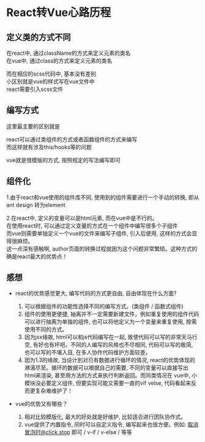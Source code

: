 # React转Vue心路历程



## 定义类的方式不同

在react中, 通过className的方式来定义元素的类名<br>
在vue中, 通过class的方式来定义元素的类名<br>

而在相应的scss代码中, 基本没有差别<br>
小区别就是vue的样式写在vue文件中<br>
react需要引入scss文件


## 编写方式

这里最主要的区别就是

react可以通过类组件的方式或者函数组件的方式来编写<br>
而这样就有涉及this/hooks等的问题

vue就是很模版的方式, 按照规定的写法编写即可


## 组件化

1.由于react和vue使用的组件库不同, 使用到的组件需要进行一个手动的转换, 即从ant design 转为element

2.在react中, 定义的变量可以是html元素, 而在vue中是不行的。<br>
在使用react时, 可以通过定义变量的方式在一个组件中编写很多个子组件<br>
而vue则需要单独定义一个vue的文件来编写子组件, 引入后使用, 这样的方式会显得很麻烦。<br>
这一点深有感触啊, author页面的转换过程就因为这个问题非常繁琐。这种方式的确是react最大的优势点！



## 感想
- react的优势感觉更大, 编写代码的方式更自由, 自由体现在什么方面? <br>
    1. 可以根据组件的功能性选择不同的编写方式。(类组件 / 函数式组件)<br>
    2. 组件的使用更便捷, 抽离并不一定需要新建文件，例如重复使用的组件代码可以进行抽离为单独的组件, 也可以将他定义为一个变量来重复使用, 按需使用不同的方式。<br>
    3. 因为jsx缘故, html可以和js代码编写在一起, 致使代码可以写的非常天马行空, 有好也有坏吧。不同的人编写的风格也不尽相同, 代码可以写的极简, 也可以写的不堪入目, 在多人协作代码维护方面较差。<br>
    4. 因为1.3的缘故, 当设计到对已有数据进行循环的情况, react的优势体现的淋漓尽至。循环的数据可以根据自己的需要, 不同的变量可以直接写出html来渲染, 甚至用方法的方式来执行判断返回。而同类情况在 vue中, 小模块没必要定义组件, 但要实现可能又需要一直的vif velse, 代码看起来反而更复杂难维护了！

- vue的优势又有哪些？
    1. 相对比较模版化, 最大的好处就是好维护, 比较适合进行团队协作式。
    2. vue提供了内置指令, 同时可以自定义指令, 编写起来也很方便。例如: 取消冒泡时@click.stop 即可 / v-if / v-else / 等等

